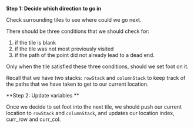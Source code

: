<!--title={Four Directions}-->

<!--badges={Python:5,Algorithms:8}-->

<!--concepts={Stack Manipulation}-->

**Step 1: Decide which direction to go in**

Check surrounding tiles to see where could we go next. 

There should be three conditions that we should check for:

1. if the tile is blank
2. if the tile was not most previously visited
3. if the path of the point did not already lead to a dead end.

Only when the tile satisfied these three conditions, should we set foot on it.

Recall that we have two stacks: `rowStack` and `columnStack` to keep track of the paths that we have taken to get to our current location.

**Step 2: Update variables **

Once we decide to set foot into the next tile, we should push our current location to `rowStack` and `columnStack`, and updates our location index, curr_row and curr_col.


